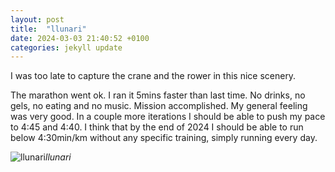 ```yaml
---
layout: post
title:  "llunari"
date: 2024-03-03 21:40:52 +0100
categories: jekyll update
---
```


I was too late to capture the crane and the rower in this nice scenery.  

The marathon went ok. I ran it 5mins faster than last time. No drinks, no gels, no eating and no music. Mission accomplished. My general feeling was very good. In a couple more iterations I should be able to push my pace to 4:45 and 4:40. I think that by the end of 2024 I should be able to run below 4:30min/km without any specific training, simply running every day.


![llunari](https://lh3.googleusercontent.com/pw/AP1GczMRfmDNo5PX2UklV905qIAkIxYAZDzw5oyqUTcAfiVNwuTf7cJMTY_AIXo9eqs4g9AGyAnzu6LIjO_KEP2SwXBlw3dz9CSNPt6bBEdUFa4Zy8XZHso=w2400)*llunari*&nbsp;



[jekyll-docs]: https://jekyllrb.com/docs/home
[jekyll-gh]:   https://github.com/jekyll/jekyll
[jekyll-talk]: https://talk.jekyllrb.com/
